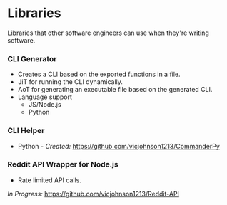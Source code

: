 # Libraries

Libraries that other software engineers can use when they're writing software.

### CLI Generator

- Creates a CLI based on the exported functions in a file.
- JiT for running the CLI dynamically.
- AoT for generating an executable file based on the generated CLI.
- Language support
    - JS/Node.js
    - Python

### CLI Helper

- Python - *Created:* https://github.com/vicjohnson1213/CommanderPy

### Reddit API Wrapper for Node.js

- Rate limited API calls.

*In Progress:* https://github.com/vicjohnson1213/Reddit-API
